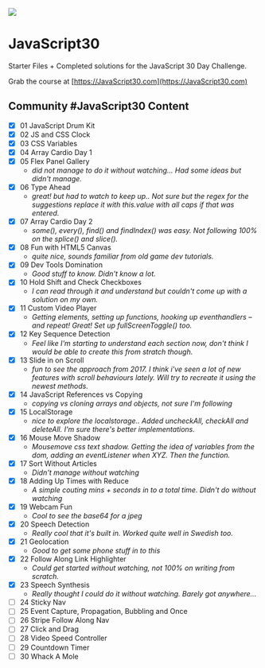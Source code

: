﻿![](https://javascript30.com/images/JS3-social-share.png)

# JavaScript30

Starter Files + Completed solutions for the JavaScript 30 Day Challenge.

Grab the course at [https://JavaScript30.com](https://JavaScript30.com)

## Community #JavaScript30 Content

- [x] 01 JavaScript Drum Kit
- [x] 02 JS and CSS Clock
- [x] 03 CSS Variables
- [x] 04 Array Cardio Day 1
- [x] 05 Flex Panel Gallery
  - _did not manage to do it without watching... Had some ideas but didn't manage._
- [x] 06 Type Ahead
  - _great! but had to watch to keep up.. Not sure but the regex for the suggestions replace it with this.value with all caps if that was entered._
- [x] 07 Array Cardio Day 2
  - _some(), every(), find() and findIndex() was easy. Not following 100% on the splice() and slice()._
- [x] 08 Fun with HTML5 Canvas
  - _quite nice, sounds familiar from old game dev tutorials._
- [x] 09 Dev Tools Domination
  - _Good stuff to know. Didn't know a lot._
- [x] 10 Hold Shift and Check Checkboxes
  - _I can read through it and understand but couldn't come up with a solution on my own._
- [x] 11 Custom Video Player
  - _Getting elements, setting up functions, hooking up eventhandlers – and repeat! Great! Set up fullScreenToggle() too._
- [x] 12 Key Sequence Detection
  - _Feel like I'm starting to understand each section now, don't think I would be able to create this from stratch though._
- [x] 13 Slide in on Scroll
  - _fun to see the approach from 2017. I think i've seen a lot of new features with scroll behaviours lately. Will try to recreate it using the newest methods._
- [x] 14 JavaScript References vs Copying
  - _copying vs cloning arrays and objects, not sure I'm following_
- [x] 15 LocalStorage
  - _nice to explore the localstorage.. Added uncheckAll, checkAll and deleteAll. I'm sure there's better implementations._
- [x] 16 Mouse Move Shadow
  - _Mousemove css text shadow. Getting the idea of variables from the dom, adding an eventListener when XYZ. Then the function._
- [x] 17 Sort Without Articles
  - _Didn't manage without watching_
- [x] 18 Adding Up Times with Reduce
  - _A simple couting mins + seconds in to a total time. Didn't do without watching_
- [x] 19 Webcam Fun
  - _Cool to see the base64 for a jpeg_
- [x] 20 Speech Detection
  - _Really cool that it's built in. Worked quite well in Swedish too._
- [x] 21 Geolocation
  - _Good to get some phone stuff in to this_
- [x] 22 Follow Along Link Highlighter
  - _Could get started without watching, not 100% on writing from scratch._
- [x] 23 Speech Synthesis
  - _Really thought I could do it without watching. Barely got anywhere..._
- [ ] 24 Sticky Nav
- [ ] 25 Event Capture, Propagation, Bubbling and Once
- [ ] 26 Stripe Follow Along Nav
- [ ] 27 Click and Drag
- [ ] 28 Video Speed Controller
- [ ] 29 Countdown Timer
- [ ] 30 Whack A Mole
